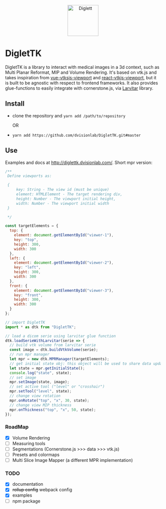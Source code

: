 <p align="center">
  <img src="https://assets.pokemon.com/assets/cms2/img/pokedex/full/050.png" width="100" title="Diglett" alt="Diglett">
</p>

# DigletTK

DigletTK is a library to interact with medical images in a 3d context, such as Multi Planar Reformat, MIP and Volume Rendering. It's based on vtk.js and takes inspiration from [vue-vtksjs-viewport](https://github.com/mix3d/vue-vtkjs-viewport) and [react-vtkjs-viewport](https://github.com/OHIF/react-vtkjs-viewport), but it is built to be agnostic with respect to frontend frameworks.
It also provides glue-functions to easily integrate with cornerstone.js, via [Larvitar](https://github.com/dvisionlab/Larvitar) library.

## Install

- clone the repository and `yarn add /path/to/repository`

  OR

- `yarn add https://github.com/dvisionlab/DigletTK.git#master`

## Use

Examples and docs at http://diglettk.dvisionlab.com/. Short mpr version:

```javascript
/** 
 Define viewports as:

 {
     key: String - The view id (must be unique)
     element: HTMLElement - The target rendering div,
     height: Number - The viewport initial height,
     width: Number - The viewport initial width
 }

 */

const targetElements = {
  top: {
    element: document.getElementById("viewer-1"),
    key: "top",
    height: 300,
    width: 300
  },
  left: {
    element: document.getElementById("viewer-2"),
    key: "left",
    height: 300,
    width: 300
  },
  front: {
    element: document.getElementById("viewer-3"),
    key: "front",
    height: 300,
    width: 300
  }
};

// import DigletTK
import * as dtk from "DigletTK";

// load a dicom serie using larvitar glue function
dtk.loadSerieWithLarvitar(serie => {
  // build vtk volume from larvitar serie
  const image = dtk.buildVtkVolume(serie);
  // run mpr manager
  let mpr = new dtk.MPRManager(targetElements);
  // get initial state obj: this object will be used to share data updates
  let state = mpr.getInitialState();
  console.log("state", state);
  // set image
  mpr.setImage(state, image);
  // set active tool ("level" or "crosshair")
  mpr.setTool("level", state);
  // change view rotation
  mpr.onRotate("top", "x", 30, state);
  // change view MIP thickness
  mpr.onThickness("top", "x", 50, state);
});
```

### RoadMap

- [x] Volume Rendering
- [ ] Measuring tools
- [ ] Segmentations (Cornerstone.js >>> data >>> vtk.js)
- [ ] Presets and colormaps
- [ ] Multi Slice Image Mapper (a different MPR implementation)

### TODO

- [x] documentation
- [x] ~~rollup config~~ webpack config
- [x] examples
- [ ] npm package
